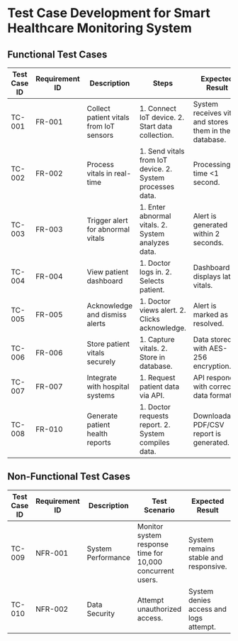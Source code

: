 # Test Case Development for Smart Healthcare Monitoring System

## Functional Test Cases

| Test Case ID | Requirement ID | Description | Steps | Expected Result | Actual Result | Status |
|-------------|---------------|-------------|-------|----------------|--------------|--------|
| TC-001 | FR-001 | Collect patient vitals from IoT sensors | 1. Connect IoT device. 2. Start data collection. | System receives vitals and stores them in the database. | TBD | TBD |
| TC-002 | FR-002 | Process vitals in real-time | 1. Send vitals from IoT device. 2. System processes data. | Processing time <1 second. | TBD | TBD |
| TC-003 | FR-003 | Trigger alert for abnormal vitals | 1. Enter abnormal vitals. 2. System analyzes data. | Alert is generated within 2 seconds. | TBD | TBD |
| TC-004 | FR-004 | View patient dashboard | 1. Doctor logs in. 2. Selects patient. | Dashboard displays latest vitals. | TBD | TBD |
| TC-005 | FR-005 | Acknowledge and dismiss alerts | 1. Doctor views alert. 2. Clicks acknowledge. | Alert is marked as resolved. | TBD | TBD |
| TC-006 | FR-006 | Store patient vitals securely | 1. Capture vitals. 2. Store in database. | Data stored with AES-256 encryption. | TBD | TBD |
| TC-007 | FR-007 | Integrate with hospital systems | 1. Request patient data via API. | API responds with correct data format. | TBD | TBD |
| TC-008 | FR-010 | Generate patient health reports | 1. Doctor requests report. 2. System compiles data. | Downloadable PDF/CSV report is generated. | TBD | TBD |

## Non-Functional Test Cases

| Test Case ID | Requirement ID | Description | Test Scenario | Expected Result | Actual Result | Status |
|-------------|---------------|-------------|--------------|----------------|--------------|--------|
| TC-009 | NFR-001 | System Performance | Monitor system response time for 10,000 concurrent users. | System remains stable and responsive. | TBD | TBD |
| TC-010 | NFR-002 | Data Security | Attempt unauthorized access. | System denies access and logs attempt. | TBD | TBD |


